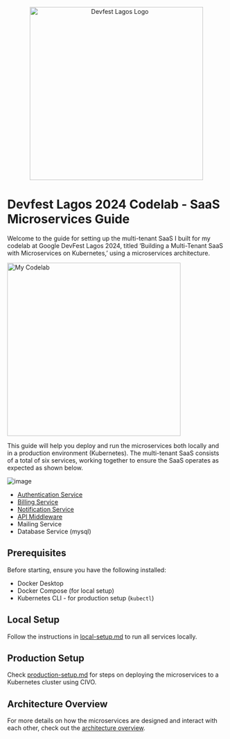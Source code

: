 <p align="center"><a href="https://devfestlagos.com" target="_blank"><img src="https://devfestlagos.com/images/svg/devfest--logo.svg" width="400" alt="Devfest Lagos Logo"></a></p>

# Devfest Lagos 2024 Codelab - SaaS Microservices Guide

Welcome to the guide for setting up the multi-tenant SaaS I built for my codelab at Google DevFest Lagos 2024, titled ‘Building a Multi-Tenant SaaS with Microservices on Kubernetes,’ using a microservices architecture.

<p><a href="https://x.com/gdglagos/status/1853799346455617766/photo/1" target="_blank"><img src="https://github.com/user-attachments/assets/53267a1c-d84d-47a6-a3a2-1f23174f50f6" width="400" alt="My Codelab"></a></p>

This guide will help you deploy and run the microservices both locally and in a production environment (Kubernetes). The multi-tenant SaaS consists of a total of six services, working together to ensure the SaaS operates as expected as shown below.

![image](https://github.com/user-attachments/assets/c9a2945c-f5c7-4119-9c8e-be12b92bb7ea)

- [Authentication Service](https://github.com/ThatLadyDev/autho-saas)
- [Billing Service](https://github.com/ThatLadyDev/billify-saas)
- [Notification Service](https://github.com/ThatLadyDev/notifi-saas)
- [API Middleware](https://github.com/ThatLadyDev/saas-api-middleware)
- Mailing Service
- Database Service (mysql)

## Prerequisites

Before starting, ensure you have the following installed:
- Docker Desktop
- Docker Compose (for local setup)
- Kubernetes CLI - for production setup (`kubectl`)

## Local Setup

Follow the instructions in [local-setup.md](local-setup.md) to run all services locally.

## Production Setup

Check [production-setup.md](production-setup.md) for steps on deploying the microservices to a Kubernetes cluster using CIVO.

## Architecture Overview

For more details on how the microservices are designed and interact with each other, check out the [architecture overview](architecture-overview.md).
